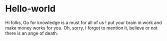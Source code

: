 # Hello-world

Hi folks,
Go for knowledge is a must for all of us ! 
put your brain in work and make money works for you. 
Oh, sorry, I forgot to mention it, believe or not there is an ange of death.
